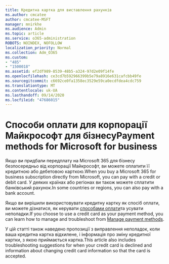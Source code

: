 ```yaml
---
title: Кредитна картка для виставлення рахунків
ms.author: cmcatee
author: cmcatee-MSFT
manager: mnirkhe
ms.audience: Admin
ms.topic: article
ms.service: o365-administration
ROBOTS: NOINDEX, NOFOLLOW
localization_priority: Normal
ms.collection: Adm_O365
ms.custom:
- "485"
- "1500018"
ms.assetid: ef2df989-8539-48b5-a324-97d2e09f14fe
ms.openlocfilehash: ce3cd7b592966399b5e79a8916e631cafcbb49fe
ms.sourcegitcommit: c6692ce0fa1358ec3529e59ca0ecdfdea4cdc759
ms.translationtype: MT
ms.contentlocale: uk-UA
ms.lasthandoff: 09/14/2020
ms.locfileid: "47686015"
---
```

# <a name="payment-methods-for-microsoft-for-business"></a><span data-ttu-id="22800-102">Способи оплати для корпорації Майкрософт для бізнесу</span><span class="sxs-lookup"><span data-stu-id="22800-102">Payment methods for Microsoft for business</span></span>

<span data-ttu-id="22800-103">Якщо ви придбали передплату на Microsoft 365 для бізнесу безпосередньо від корпорації Майкрософт, ви можете оплатити її кредитною або дебетовою карткою.</span><span class="sxs-lookup"><span data-stu-id="22800-103">When you buy a Microsoft 365 for business subscription directly from Microsoft, you can pay with a credit or debit card.</span></span> <span data-ttu-id="22800-104">У деяких країнах або регіонах ви також можете сплатити банківський рахунок.</span><span class="sxs-lookup"><span data-stu-id="22800-104">In some countries or regions, you can also pay with a bank account.</span></span>
  
<span data-ttu-id="22800-105">Якщо ви вирішили використовувати кредитну картку як спосіб оплати, ви можете дізнатися, як керувати [способами оплати](https://docs.microsoft.com/microsoft-365/commerce/billing-and-payments/manage-payment-methods)та усувати неполадки.</span><span class="sxs-lookup"><span data-stu-id="22800-105">If you choose to use a credit card as your payment method, you can learn how to manage and troubleshoot from [Manage payment methods](https://docs.microsoft.com/microsoft-365/commerce/billing-and-payments/manage-payment-methods).</span></span>
  
<span data-ttu-id="22800-106">У цій статті також наведено пропозиції з виправлення неполадок, коли ваша кредитна картка відхилене, і інформація про зміну кредитної картки, з якою приймається картка.</span><span class="sxs-lookup"><span data-stu-id="22800-106">This article also includes troubleshooting suggestions for when your credit card is declined and information about changing credit card information so that the card is accepted.</span></span>